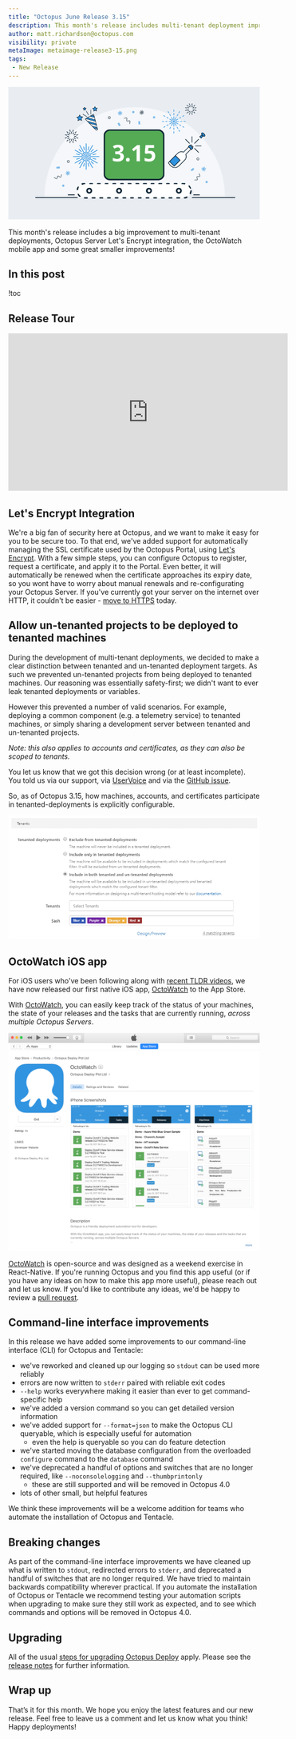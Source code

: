 ```yaml
---
title: "Octopus June Release 3.15"
description: This month's release includes multi-tenant deployment improvements, Octopus Server Let's Encrypt integration, the OctoWatch mobile app and more!
author: matt.richardson@octopus.com
visibility: private
metaImage: metaimage-release3-15.png
tags:
 - New Release
---
```


![Octopus 3.14 release announcement](blogimage-release-3-15.png)

This month's release includes a big improvement to multi-tenant deployments, Octopus Server Let's Encrypt integration, the OctoWatch mobile app and some great smaller improvements! 

## In this post

!toc

## Release Tour

<iframe width="560" height="315" src="https://www.youtube.com/embed/TODO" frameborder="0" allowfullscreen></iframe>

## Let's Encrypt Integration

We're a big fan of security here at Octopus, and we want to make it easy for you to be secure too. To that end, we've added support for automatically managing the SSL certificate used by the Octopus Portal, using [Let's Encrypt](https://letsencrypt.org). With a few simple steps, you can configure Octopus to register, request a certificate, and apply it to the Portal. Even better, it will automatically be renewed when the certificate approaches its expiry date, so you wont have to worry about manual renewals and re-configurating your Octopus Server. If you've currently got your server on the internet over HTTP, it couldn't be easier - [move to HTTPS](https://octopus.com/docs/v/3.15/administration/lets-encrypt-integration) today.

## Allow un-tenanted projects to be deployed to tenanted machines

During the development of multi-tenant deployments, we decided to make a clear distinction between tenanted and un-tenanted deployment targets. As such we prevented un-tenanted projects from being deployed to tenanted machines. Our reasoning was essentially safety-first; we didn't want to ever leak tenanted deployments or variables.

However this prevented a number of valid scenarios. For example, deploying a common component (e.g. a telemetry service) to tenanted machines, or simply sharing a development server between tenanted and un-tenanted projects.

_Note: this also applies to accounts and certificates, as they can also be scoped to tenants._

You let us know that we got this decision wrong (or at least incomplete). You told us via our support, via [UserVoice](https://octopusdeploy.uservoice.com/forums/170787-general/suggestions/16616209-allow-non-tenant-and-multi-tenant-deployments-to-t) and via the [GitHub issue](https://github.com/OctopusDeploy/Issues/issues/2722).

So, as of Octopus 3.15, how machines, accounts, and certificates participate in tenanted-deployments is explicitly configurable.

![Tenanted deployment configuration](tenanted-deployments-ui.png "width=500")

## OctoWatch iOS app

For iOS users who've been following along with [recent TLDR videos](https://www.youtube.com/watch?v=mZTLzcdHpwA&list=PLAGskdGvlaw39U9Ed9HhAHEr_AI3xNg56&index=8&t=569s), we have now released our first native iOS app, [OctoWatch](https://itunes.apple.com/us/app/octowatch/id1232940032?ls=1&mt=8) to the App Store.

With [OctoWatch](https://itunes.apple.com/us/app/octowatch/id1232940032?ls=1&mt=8), you can easily keep track of the status of your machines, the state of your releases and the tasks that are currently running, *across multiple Octopus Servers*.

![OctoWatch iOS app](octowatch-appstore.png "width=500")

[OctoWatch](https://itunes.apple.com/us/app/octowatch/id1232940032?ls=1&mt=8) is open-source and was designed as a weekend exercise in React-Native. If you're running Octopus and you find this app useful (or if you have any ideas on how to make this app more useful), please reach out and let us know. If you'd like to contribute any ideas, we'd be happy to review a [pull request](https://github.com/OctopusDeploy/OctoWatch).

## Command-line interface improvements

In this release we have added some improvements to our command-line interface (CLI) for Octopus and Tentacle:

- we've reworked and cleaned up our logging so `stdout` can be used more reliably
- errors are now written to `stderr` paired with reliable exit codes
- `--help` works everywhere making it easier than ever to get command-specific help
- we've added a version command so you can get detailed version information
- we've added support for `--format=json` to make the Octopus CLI queryable, which is especially useful for automation
  - even the help is queryable so you can do feature detection
- we've started moving the database configuration from the overloaded `configure` command to the `database` command
- we've deprecated a handful of options and switches that are no longer required, like `--noconsolelogging` and `--thumbprintonly`
  - these are still supported and will be removed in Octopus 4.0
- lots of other small, but helpful features

We think these improvements will be a welcome addition for teams who automate the installation of Octopus and Tentacle.

## Breaking changes

As part of the command-line interface improvements we have cleaned up what is written to `stdout`, redirected errors to `stderr`, and deprecated a handful of switches that are no longer required. We have tried to maintain backwards compatibility wherever practical. If you automate the installation of Octopus or Tentacle we recommend testing your automation scripts when upgrading to make sure they still work as expected, and to see which commands and options will be removed in Octopus 4.0.

## Upgrading

All of the usual [steps for upgrading Octopus Deploy](https://octopus.com/docs/administration/upgrading) apply. Please see the [release notes](https://octopus.com/downloads/compare?to=3.14.0) for further information.

## Wrap up

That’s it for this month. We hope you enjoy the latest features and our new release. Feel free to leave us a comment and let us know what you think!  Happy deployments!
